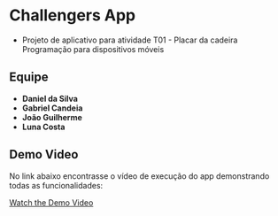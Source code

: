 # Challengers App

- Projeto de aplicativo para atividade T01 - Placar da cadeira Programação para dispositivos móveis

## Equipe

- **Daniel da Silva**
- **Gabriel Candeia**
- **João Guilherme**
- **Luna Costa**

## Demo Video

No link abaixo encontrasse o vídeo de execução do app demonstrando todas as funcionalidades:

[Watch the Demo Video](path/to/your/video.mp4)
